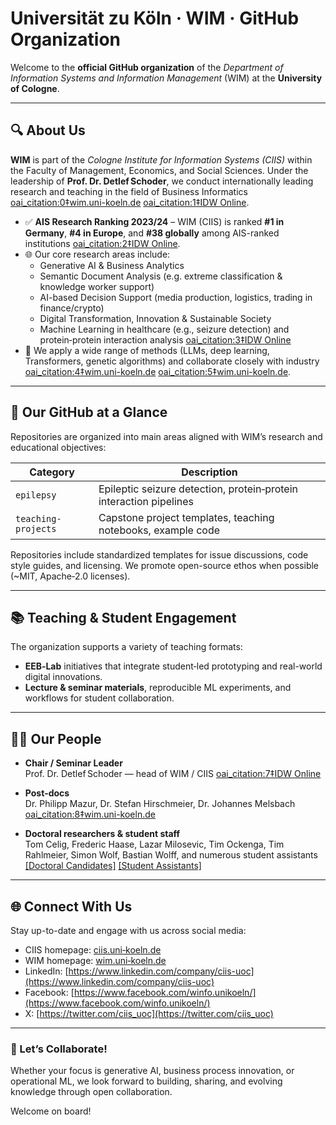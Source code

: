 # Universität zu Köln · WIM · GitHub Organization

Welcome to the **official GitHub organization** of the *Department of Information Systems and Information Management* (WIM) at the **University of Cologne**.

---

## 🔍 About Us

**WIM** is part of the *Cologne Institute for Information Systems (CIIS)* within the Faculty of Management, Economics, and Social Sciences. Under the leadership of **Prof. Dr. Detlef Schoder**, we conduct internationally leading research and teaching in the field of Business Informatics  [oai_citation:0‡wim.uni-koeln.de](https://wim.uni-koeln.de/en/) [oai_citation:1‡IDW Online](https://idw-online.de/en/news830737).

- ✅ **AIS Research Ranking 2023/24** – WIM (CIIS) is ranked **#1 in Germany**, **#4 in Europe**, and **#38 globally** among AIS-ranked institutions  [oai_citation:2‡IDW Online](https://idw-online.de/en/news830737).
- 🌐 Our core research areas include:
  - Generative AI & Business Analytics  
  - Semantic Document Analysis (e.g. extreme classification & knowledge worker support)  
  - AI-based Decision Support (media production, logistics, trading in finance/crypto)  
  - Digital Transformation, Innovation & Sustainable Society  
  - Machine Learning in healthcare (e.g., seizure detection) and protein‑protein interaction analysis  [oai_citation:3‡IDW Online](https://idw-online.de/en/news830737)
- 🧪 We apply a wide range of methods (LLMs, deep learning, Transformers, genetic algorithms) and collaborate closely with industry  [oai_citation:4‡wim.uni-koeln.de](https://wim.uni-koeln.de/en/) [oai_citation:5‡wim.uni-koeln.de](https://wim.uni-koeln.de/en/research).

---

## 📂 Our GitHub at a Glance

Repositories are organized into main areas aligned with WIM’s research and educational objectives:

| Category                  | Description |
|---------------------------|-------------|
| `epilepsy`                | Epileptic seizure detection, protein‑protein interaction pipelines |
| `teaching‐projects`       | Capstone project templates, teaching notebooks, example code |

Repositories include standardized templates for issue discussions, code style guides, and licensing. We promote open-source ethos when possible (~MIT, Apache‑2.0 licenses).

---

## 📚 Teaching & Student Engagement

The organization supports a variety of teaching formats:

- **EEB‑Lab** initiatives that integrate student‐led prototyping and real-world digital innovations.
- **Lecture & seminar materials**, reproducible ML experiments, and workflows for student collaboration.

---

## 🧑‍💼 Our People

- **Chair / Seminar Leader**  
  Prof. Dr. Detlef Schoder — head of WIM / CIIS  [oai_citation:7‡IDW Online](https://wim.uni-koeln.de/en/the-department/seminar-leader)

- **Post‐docs**  
  Dr. Philipp Mazur, Dr. Stefan Hirschmeier, Dr. Johannes Melsbach  [oai_citation:8‡wim.uni-koeln.de](https://wim.uni-koeln.de/en/the-department/post-docs)

- **Doctoral researchers & student staff**  
Tom Celig, Frederic Haase, Lazar Milosevic, Tim Ockenga, Tim Rahlmeier, Simon Wolf, Bastian Wolff, and numerous student assistants  
[[Doctoral Candidates]](https://wim.uni-koeln.de/en/the-department/doctoral-candidates) [[Student Assistants]](https://wim.uni-koeln.de/en/the-department/student-assistants)

---

## 🌐 Connect With Us

Stay up-to-date and engage with us across social media:

- CIIS homepage: [ciis.uni‑koeln.de](https://ciis.uni-koeln.de/en/)
- WIM homepage: [wim.uni‑koeln.de](https://wim.uni-koeln.de/en/) 
- LinkedIn: [https://www.linkedin.com/company/ciis-uoc](https://www.linkedin.com/company/ciis-uoc)
- Facebook: [https://www.facebook.com/winfo.unikoeln/](https://www.facebook.com/winfo.unikoeln/)
- X: [https://twitter.com/ciis_uoc](https://twitter.com/ciis_uoc)

---

### 🚀 Let’s Collaborate!

Whether your focus is generative AI, business process innovation, or operational ML, we look forward to building, sharing, and evolving knowledge through open collaboration.  

Welcome on board!